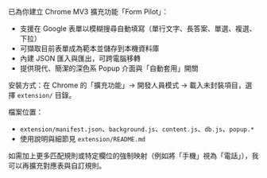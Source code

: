 已為你建立 Chrome MV3 擴充功能「Form Pilot」：
- 支援在 Google 表單以模糊搜尋自動填寫（單行文字、長答案、單選、複選、下拉）
- 可擷取目前表單成為範本並儲存到本機資料庫
- 內建 JSON 匯入與匯出，可跨電腦移轉
- 提供現代、簡潔的深色系 Popup 介面與「自動套用」開關

安裝方式：在 Chrome 的「擴充功能」→ 開發人員模式 → 載入未封裝項目，選擇 `extension/` 目錄。

檔案位置：
- `extension/manifest.json`、`background.js`、`content.js`、`db.js`、`popup.*`
- 使用說明與細節見 `extension/README.md`

如需加上更多匹配規則或特定欄位的強制映射（例如將「手機」視為「電話」），我可以再擴充對應表與自訂規則。